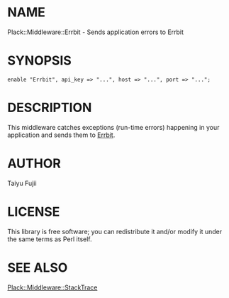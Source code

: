 # NAME

Plack::Middleware::Errbit - Sends application errors to Errbit

# SYNOPSIS

    enable "Errbit", api_key => "...", host => "...", port => "...";

# DESCRIPTION

This middleware catches exceptions (run-time errors) happening in your
application and sends them to [Errbit](https://github.com/errbit/errbit).

# AUTHOR

Taiyu Fujii

# LICENSE

This library is free software; you can redistribute it and/or modify
it under the same terms as Perl itself.

# SEE ALSO

[Plack::Middleware::StackTrace](https://metacpan.org/pod/Plack::Middleware::StackTrace)
